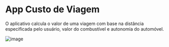 <h1>App Custo de Viagem</h1>

<p>
  O aplicativo calcula o valor de uma viagem com base na distância especificada pelo usuário, valor do combustível e autonomia do automóvel.  
</p>

![image](https://github.com/darleyleal98/CustoViagem/assets/132721098/cd3a9af2-cd4b-4702-ba6e-200d31482867)
